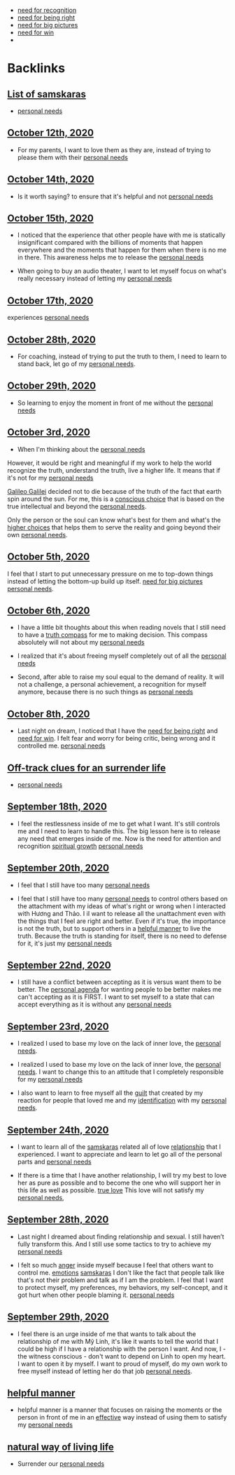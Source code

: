 - [need for recognition](<need for recognition.md>)
- [need for being right](<need for being right.md>)
- [need for big pictures](<need for big pictures.md>)
- [need for win](<need for win.md>)
- 

# Backlinks
## [List of samskaras](<List of samskaras.md>)
- [personal needs](<personal needs.md>)

## [October 12th, 2020](<October 12th, 2020.md>)
- For my parents, I want to love them as they are, instead of trying to please them with their [personal needs](<personal needs.md>)

## [October 14th, 2020](<October 14th, 2020.md>)
- Is it worth saying? to ensure that it's helpful and not [personal needs](<personal needs.md>)

## [October 15th, 2020](<October 15th, 2020.md>)
- I noticed that the experience that other people have with me is statically insignificant compared with the billions of moments that happen everywhere and the moments that happen for them when there is no me in there. This awareness helps me to release the [personal needs](<personal needs.md>)

- When going to buy an audio theater, I want to let myself focus on what's really necessary instead of letting my [personal needs](<personal needs.md>)

## [October 17th, 2020](<October 17th, 2020.md>)
experiences [personal needs](<personal needs.md>)

## [October 28th, 2020](<October 28th, 2020.md>)
- For coaching, instead of trying to put the truth to them, I need to learn to stand back, let go of my [personal needs](<personal needs.md>).

## [October 29th, 2020](<October 29th, 2020.md>)
- So learning to enjoy the moment in front of me without the [personal needs](<personal needs.md>)

## [October 3rd, 2020](<October 3rd, 2020.md>)
- When I'm thinking about the [personal needs](<personal needs.md>)

However, it would be right and meaningful if my work to help the world recognize the truth, understand the truth, live a higher life. It means that if it's not for my [personal needs](<personal needs.md>)

[Galileo Galilei](<Galileo Galilei.md>) decided not to die because of the truth of the fact that earth spin around the sun. For me, this is a [conscious choice](<conscious choice.md>) that is based on the true intellectual and beyond the [personal needs](<personal needs.md>).

Only the person or the soul can know what's best for them and what's the [higher choices](<higher choices.md>) that helps them to serve the reality and going beyond their own [personal needs](<personal needs.md>).

## [October 5th, 2020](<October 5th, 2020.md>)
I feel that I start to put unnecessary pressure on me to top-down things instead of letting the bottom-up build up itself. [need for big pictures](<need for big pictures.md>) [personal needs](<personal needs.md>).

## [October 6th, 2020](<October 6th, 2020.md>)
- I have a little bit thoughts about this when reading novels that I still need to have a [truth compass](<truth compass.md>) for me to making decision. This compass absolutely will not about my [personal needs](<personal needs.md>)

- I realized that it's about freeing myself completely out of all the [personal needs](<personal needs.md>)

- Second, after able to raise my soul equal to the demand of reality. It will not a challenge, a personal achievement, a recognition for myself anymore, because there is no such things as [personal needs](<personal needs.md>)

## [October 8th, 2020](<October 8th, 2020.md>)
- Last night on dream, I noticed that I have the [need for being right](<need for being right.md>) and [need for win](<need for win.md>). I felt fear and worry for being critic, being wrong and it controlled me. [personal needs](<personal needs.md>)

## [Off-track clues for an surrender life](<Off-track clues for an surrender life.md>)
- [personal needs](<personal needs.md>)

## [September 18th, 2020](<September 18th, 2020.md>)
- I feel the restlessness inside of me to get what I want. It's still controls me and I need to learn to handle this. The big lesson here is to release any need that emerges inside of me. Now is the need for attention and recognition [spiritual growth](<spiritual growth.md>) [personal needs](<personal needs.md>)

## [September 20th, 2020](<September 20th, 2020.md>)
- I feel that I still have too many [personal needs](<personal needs.md>)

- I feel that I still have too many [personal needs](<personal needs.md>) to control others based on the attachment with my ideas of what's right or wrong when I interacted with Hương and Thảo. I iI want to release all the unattachment even with the things that I feel are right and better. Even if it's true, the importance is not the truth, but to support others in a [helpful manner](<helpful manner.md>) to live the truth. Because the truth is standing for itself, there is no need to defense for it, it's just my [personal needs](<personal needs.md>)

## [September 22nd, 2020](<September 22nd, 2020.md>)
- I still have a conflict between accepting as it is versus want them to be better. The [personal agenda](<personal agenda.md>) for wanting people to be better makes me can't accepting as it is FIRST. I want to set myself to a state that can accept everything as it is without any [personal needs](<personal needs.md>)

## [September 23rd, 2020](<September 23rd, 2020.md>)
- I realized I used to base my love on the lack of inner love, the [personal needs](<personal needs.md>).

- I realized I used to base my love on the lack of inner love, the [personal needs](<personal needs.md>). I want to change this to an attitude that I completely responsible for my [personal needs](<personal needs.md>)

- I also want to learn to free myself all the [guilt](<guilt.md>) that created by my reaction for people that loved me and my [identification](<identification.md>) with my [personal needs](<personal needs.md>).

## [September 24th, 2020](<September 24th, 2020.md>)
- I want to learn all of the [samskaras](<samskaras.md>) related all of love [relationship](<relationship.md>) that I experienced. I want to appreciate and learn to let go all of the personal parts and [personal needs](<personal needs.md>)

- If there is a time that I have another relationship, I will try my best to love her as pure as possible and to become the one who will support her in this life as well as possible. [true love](<true love.md>) This love will not satisfy my [personal needs](<personal needs.md>),

## [September 28th, 2020](<September 28th, 2020.md>)
- Last night I dreamed about finding relationship and sexual. I still haven’t fully transform this. And I still use some tactics to try to achieve my [personal needs](<personal needs.md>)

- I felt so much [anger](<anger.md>) inside myself because I feel that others want to control me. [emotions](<emotions.md>) [samskaras](<samskaras.md>) I don't like the fact that people talk like that's not their problem and talk as if I am the problem. I feel that I want to protect myself, my preferences, my behaviors, my self-concept, and it got hurt when other people blaming it. [personal needs](<personal needs.md>)

## [September 29th, 2020](<September 29th, 2020.md>)
- I feel there is an urge inside of me that wants to talk about the relationship of me with Mỹ Linh, it's like it wants to tell the world that I could be high if I have a relationship with the person I want. And now, I - the witness conscious - don't want to depend on Linh to open my heart. I want to open it by myself. I want to proud of myself, do my own work to free myself instead of letting her do that job [personal needs](<personal needs.md>).

## [helpful manner](<helpful manner.md>)
- helpful manner is a manner that focuses on raising the moments or the person in front of me in an [effective](<effective.md>) way instead of using them to satisfy my [personal needs](<personal needs.md>)

## [natural way of living life](<natural way of living life.md>)
- Surrender our [personal needs](<personal needs.md>)

